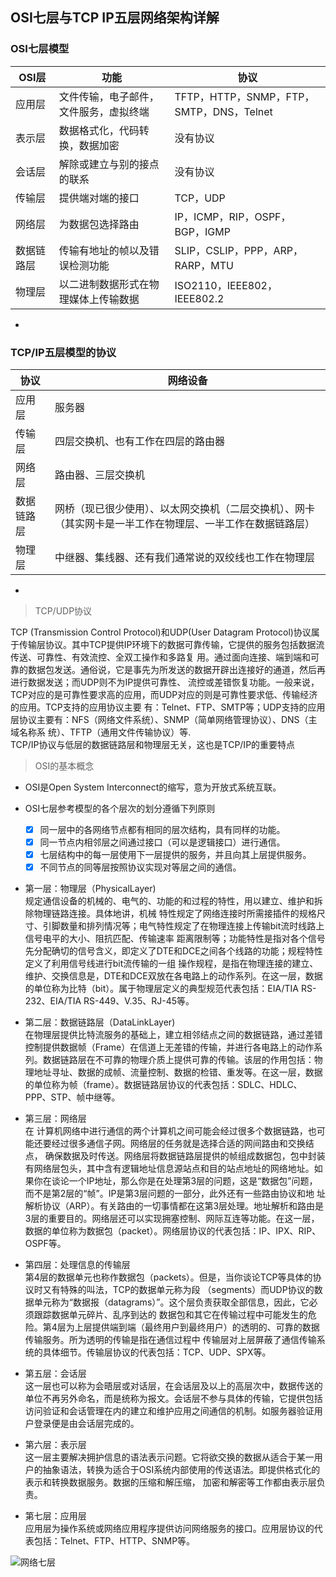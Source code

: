 ﻿  
## OSI七层与TCP IP五层网络架构详解  
  
### OSI七层模型  

| OSI层 | 功能 | 协议 |  
| --- | --- | --- |  
| 应用层 | 文件传输，电子邮件，文件服务，虚拟终端 | TFTP，HTTP，SNMP，FTP，SMTP，DNS，Telnet |  
| 表示层 | 数据格式化，代码转换，数据加密 | 没有协议 |  
| 会话层 | 解除或建立与别的接点的联系 | 没有协议 |  
| 传输层 | 提供端对端的接口 | TCP，UDP |  
| 网络层 | 为数据包选择路由 | IP，ICMP，RIP，OSPF，BGP，IGMP |  
| 数据链路层 | 传输有地址的帧以及错误检测功能 | SLIP，CSLIP，PPP，ARP，RARP，MTU |  
| 物理层 | 以二进制数据形式在物理媒体上传输数据 | ISO2110，IEEE802，IEEE802.2 |  
  
  
-
  
### TCP/IP五层模型的协议  

| 协议 | 网络设备 |  
| --- | --- |  
| 应用层 | 服务器 |  
| 传输层 | 四层交换机、也有工作在四层的路由器 |  
| 网络层 | 路由器、三层交换机 |  
| 数据链路层 | 网桥（现已很少使用）、以太网交换机（二层交换机）、网卡（其实网卡是一半工作在物理层、一半工作在数据链路层） |  
| 物理层 | 中继器、集线器、还有我们通常说的双绞线也工作在物理层 |  
  
  
-
  
> TCP/UDP协议  
  
TCP (Transmission Control Protocol)和UDP(User Datagram Protocol)协议属于传输层协议。其中TCP提供IP环境下的数据可靠传输，它提供的服务包括数据流传送、可靠性、有效流控、全双工操作和多路复 用。通过面向连接、端到端和可靠的数据包发送。通俗说，它是事先为所发送的数据开辟出连接好的通道，然后再进行数据发送；而UDP则不为IP提供可靠性、 流控或差错恢复功能。一般来说，TCP对应的是可靠性要求高的应用，而UDP对应的则是可靠性要求低、传输经济的应用。TCP支持的应用协议主要 有：Telnet、FTP、SMTP等；UDP支持的应用层协议主要有：NFS（网络文件系统）、SNMP（简单网络管理协议）、DNS（主域名称系 统）、TFTP（通用文件传输协议）等.  
TCP/IP协议与低层的数据链路层和物理层无关，这也是TCP/IP的重要特点  
  
> OSI的基本概念  
  
- OSI是Open System Interconnect的缩写，意为开放式系统互联。  
- OSI七层参考模型的各个层次的划分遵循下列原则  
    - [x] 同一层中的各网络节点都有相同的层次结构，具有同样的功能。  
    - [x] 同一节点内相邻层之间通过接口（可以是逻辑接口）进行通信。  
    - [x] 七层结构中的每一层使用下一层提供的服务，并且向其上层提供服务。  
    - [x] 不同节点的同等层按照协议实现对等层之间的通信。  
  
- 第一层：物理层（PhysicalLayer)  
规定通信设备的机械的、电气的、功能的和过程的特性，用以建立、维护和拆除物理链路连接。具体地讲，机械 特性规定了网络连接时所需接插件的规格尺寸、引脚数量和排列情况等；电气特性规定了在物理连接上传输bit流时线路上信号电平的大小、阻抗匹配、传输速率 距离限制等；功能特性是指对各个信号先分配确切的信号含义，即定义了DTE和DCE之间各个线路的功能；规程特性定义了利用信号线进行bit流传输的一组 操作规程，是指在物理连接的建立、维护、交换信息是，DTE和DCE双放在各电路上的动作系列。在这一层，数据的单位称为比特（bit）。属于物理层定义的典型规范代表包括：EIA/TIA RS-232、EIA/TIA RS-449、V.35、RJ-45等。  
  
- 第二层：数据链路层（DataLinkLayer)  
在物理层提供比特流服务的基础上，建立相邻结点之间的数据链路，通过差错控制提供数据帧（Frame）在信道上无差错的传输，并进行各电路上的动作系列。数据链路层在不可靠的物理介质上提供可靠的传输。该层的作用包括：物理地址寻址、数据的成帧、流量控制、数据的检错、重发等。在这一层，数据的单位称为帧（frame）。数据链路层协议的代表包括：SDLC、HDLC、PPP、STP、帧中继等。  
  
- 第三层：网络层  
在 计算机网络中进行通信的两个计算机之间可能会经过很多个数据链路，也可能还要经过很多通信子网。网络层的任务就是选择合适的网间路由和交换结点， 确保数据及时传送。网络层将数据链路层提供的帧组成数据包，包中封装有网络层包头，其中含有逻辑地址信息源站点和目的站点地址的网络地址。如 果你在谈论一个IP地址，那么你是在处理第3层的问题，这是“数据包”问题，而不是第2层的“帧”。IP是第3层问题的一部分，此外还有一些路由协议和地 址解析协议（ARP）。有关路由的一切事情都在这第3层处理。地址解析和路由是3层的重要目的。网络层还可以实现拥塞控制、网际互连等功能。在这一层，数据的单位称为数据包（packet）。网络层协议的代表包括：IP、IPX、RIP、OSPF等。  
  
- 第四层：处理信息的传输层  
第4层的数据单元也称作数据包（packets）。但是，当你谈论TCP等具体的协议时又有特殊的叫法，TCP的数据单元称为段 （segments）而UDP协议的数据单元称为“数据报（datagrams）”。这个层负责获取全部信息，因此，它必须跟踪数据单元碎片、乱序到达的 数据包和其它在传输过程中可能发生的危险。第4层为上层提供端到端（最终用户到最终用户）的透明的、可靠的数据传输服务。所为透明的传输是指在通信过程中 传输层对上层屏蔽了通信传输系统的具体细节。传输层协议的代表包括：TCP、UDP、SPX等。  
  
- 第五层：会话层  
这一层也可以称为会晤层或对话层，在会话层及以上的高层次中，数据传送的单位不再另外命名，而是统称为报文。会话层不参与具体的传输，它提供包括访问验证和会话管理在内的建立和维护应用之间通信的机制。如服务器验证用户登录便是由会话层完成的。  
  
- 第六层：表示层  
这一层主要解决拥护信息的语法表示问题。它将欲交换的数据从适合于某一用户的抽象语法，转换为适合于OSI系统内部使用的传送语法。即提供格式化的表示和转换数据服务。数据的压缩和解压缩， 加密和解密等工作都由表示层负责。  
  
- 第七层：应用层  
应用层为操作系统或网络应用程序提供访问网络服务的接口。应用层协议的代表包括：Telnet、FTP、HTTP、SNMP等。  

![网络七层](http://p1.qhimg.com/t01177c54b69eac84f1.jpg)  